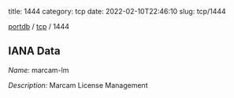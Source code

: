 title: 1444
category: tcp
date: 2022-02-10T22:46:10
slug: tcp/1444

[portdb](/) / [tcp](/category/tcp.html) / 1444


## IANA Data

_Name:_ marcam-lm

_Description:_ Marcam  License Management

